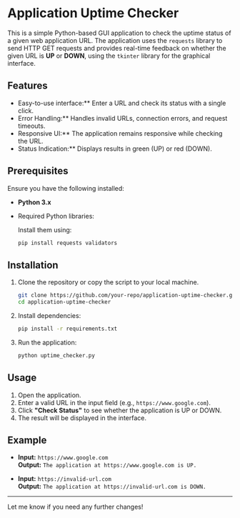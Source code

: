 
# Application Uptime Checker

This is a simple Python-based GUI application to check the uptime status of a given web application URL. The application uses the `requests` library to send HTTP GET requests and provides real-time feedback on whether the given URL is **UP** or **DOWN**, using the `tkinter` library for the graphical interface.

## Features

- Easy-to-use interface:** Enter a URL and check its status with a single click.  
- Error Handling:** Handles invalid URLs, connection errors, and request timeouts.  
- Responsive UI:** The application remains responsive while checking the URL.  
- Status Indication:** Displays results in green (UP) or red (DOWN).  

## Prerequisites

Ensure you have the following installed:

- **Python 3.x**  
- Required Python libraries:

  Install them using:

  ```bash
  pip install requests validators
  ```

## Installation

1. Clone the repository or copy the script to your local machine.

   ```bash
   git clone https://github.com/your-repo/application-uptime-checker.git
   cd application-uptime-checker
   ```

2. Install dependencies:

   ```bash
   pip install -r requirements.txt
   ```

3. Run the application:

   ```bash
   python uptime_checker.py
   ```

## Usage

1. Open the application.
2. Enter a valid URL in the input field (e.g., `https://www.google.com`).
3. Click **"Check Status"** to see whether the application is UP or DOWN.
4. The result will be displayed in the interface.

## Example

- **Input:** `https://www.google.com`  
  **Output:** `The application at https://www.google.com is UP.`  

- **Input:** `https://invalid-url.com`  
  **Output:** `The application at https://invalid-url.com is DOWN.`  

---

Let me know if you need any further changes!
